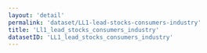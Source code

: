 ```yaml
---
layout: 'detail'
permalink: 'dataset/LL1-lead-stocks-consumers-industry'
title: 'Ll1_lead_stocks_consumers_industry'
datasetID: 'LL1_lead_stocks_consumers_industry'
---
```

